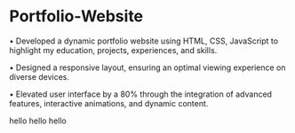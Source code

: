 # Portfolio-Website

• Developed a dynamic portfolio website using HTML, CSS, JavaScript to highlight my education, projects, experiences, and skills.

• Designed a responsive layout, ensuring an optimal viewing experience on diverse devices.

• Elevated user interface by a 80% through the integration of advanced features, interactive animations, and dynamic content.

hello
hello
hello